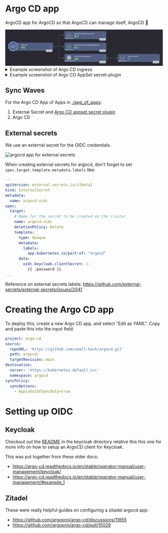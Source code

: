 # Argo CD app
ArgoCD app for ArgoCD so that ArgoCD can manage itself, ArgoCD 🧡

<img alt="argocd app of apps" src="./docs/screenshots/argocd_app.png">

<details>
  <summary>Example screenshot of Argo CD ingress</summary>

<img alt="argocd helm chart ingress" src="./docs/screenshots/argo_ingress.png">

</details>

<details>
  <summary>Example screenshot of Argo CD AppSet secret-plugin</summary>

<img width="1284" alt="argocd app for argocd-appset-secret-plugin" src="https://github.com/small-hack/argocd-apps/assets/2389292/1213310e-a1df-4346-a202-078b2d40ebbf">

</details>

## Sync Waves

For the Argo CD App of Apps in [./app_of_apps](./app_of_apps):

1. External Secret and [Argo CD appset secret plugin](https://jessebot.github.io/argocd-appset-secret-plugin)
2. Argo CD


## External secrets

We use an external secret for the OIDC credentials.

<img width="949" alt="argocd app for external secrets" src="https://github.com/small-hack/argocd-apps/assets/2389292/f750a2fb-8aff-42ef-bac6-7f815c22eb75">

When creating external secrets for argocd, don't forget to set `spec.target.template.metadata.labels` like:

```yaml
---
apiVersion: external-secrets.io/v1beta1
kind: ExternalSecret
metadata:
  name: argocd-oidc
spec:
  target:
    # Name for the secret to be created on the cluster
    name: argocd-oidc
    deletionPolicy: Delete
    template:
      type: Opaque
      metadata:
        labels:
          app.kubernetes.io/part-of: "argocd"
      data:
        oidc.keycloak.clientSecret: |-
          {{ .password }}
...
```

Reference on external secrets labels: https://github.com/external-secrets/external-secrets/issues/2041


# Creating the Argo CD app
To deploy this, create a new Argo CD app, and select "Edit as YAML". Copy and paste this into the input field:
```yaml
project: argo-cd
source:
  repoURL: 'https://github.com/small-hack/argocd.git'
  path: argocd/
  targetRevision: main
destination:
  server: 'https://kubernetes.default.svc'
  namespace: argocd
syncPolicy:
  syncOptions:
    - ApplyOutOfSyncOnly=true
```

# Setting up OIDC

## Keycloak
Checkout out the [README](./keycloak) in the keycloak directory relative this this one for more info on how to setup an ArgoCD client for Keycloak.

This was put together from these older docs:
- https://argo-cd.readthedocs.io/en/stable/operator-manual/user-management/keycloak/
- https://argo-cd.readthedocs.io/en/stable/operator-manual/user-management/#example_1

## Zitadel
These were really helpful guides on configuring a zitadel argocd app:
- https://github.com/argoproj/argo-cd/discussions/11855
- https://github.com/argoproj/argo-cd/pull/15029
